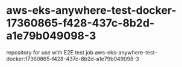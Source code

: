 # aws-eks-anywhere-test-docker-17360865-f428-437c-8b2d-a1e79b049098-3
repository for use with E2E test job aws-eks-anywhere-test-docker:17360865-f428-437c-8b2d-a1e79b049098-3
